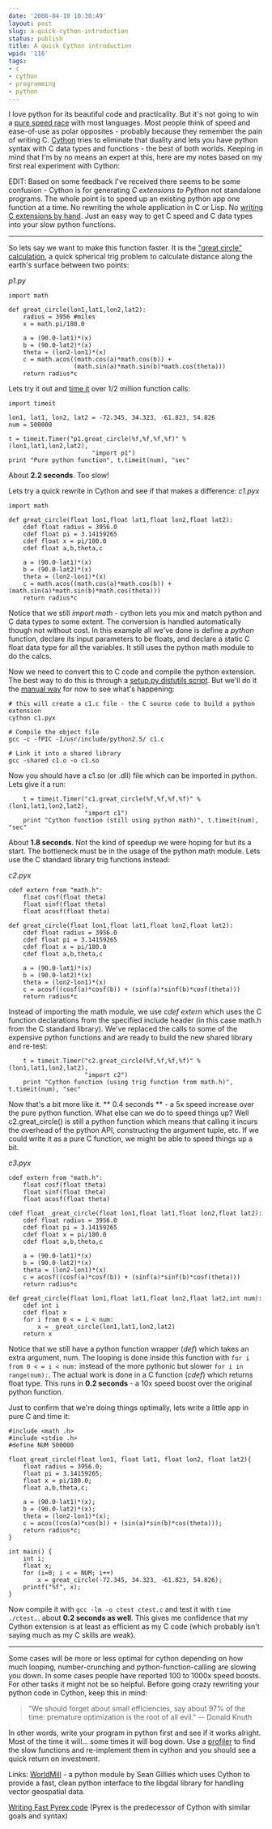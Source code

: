 ```yaml
---
date: '2008-04-19 10:30:49'
layout: post
slug: a-quick-cython-introduction
status: publish
title: A quick Cython introduction
wpid: '116'
tags:
- c
- cython
- programming
- python
---
```


I love python for its beautiful code and practicality. But it's not going to win a [pure speed race](http://shootout.alioth.debian.org/debian/benchmark.php?test=all&lang=python&lang2=gcc) with most languages. Most people think of speed and ease-of-use as polar opposites - probably because they remember the pain of writing C. [Cython](http://www.cython.org/) tries to eliminate that duality and lets you have python syntax with C data types and functions - the best of both worlds. Keeping in mind that I'm by no means an expert at this, here are my notes based on my first real experiment with Cython:

EDIT: Based on some feedback I've received there seems to be some confusion - Cython is for generating _C extensions to Python_ not standalone programs. The whole point is to speed up an existing python app one function at a time. No rewriting the whole application in C or Lisp. No [writing C extensions by hand](http://www.dalkescientific.com/writings/NBN/c_extensions.html). Just an easy way to get C speed and C data types into your slow python functions. 



* * *



So lets say we want to make this function faster. It is the ["great circle" calculation](http://mathworld.wolfram.com/GreatCircle.html), a quick spherical trig problem to calculate distance along the earth's surface between two points:

_p1.py_

    
    
    import math
    
    def great_circle(lon1,lat1,lon2,lat2):
        radius = 3956 #miles
        x = math.pi/180.0
    
        a = (90.0-lat1)*(x)
        b = (90.0-lat2)*(x)
        theta = (lon2-lon1)*(x)
        c = math.acos((math.cos(a)*math.cos(b)) +
                      (math.sin(a)*math.sin(b)*math.cos(theta)))
        return radius*c
    



Lets try it out and [time it](http://www.diveintopython.net/performance_tuning/timeit.html) over 1/2 million function calls:


    
    
    import timeit  
    
    lon1, lat1, lon2, lat2 = -72.345, 34.323, -61.823, 54.826
    num = 500000
    
    t = timeit.Timer("p1.great_circle(%f,%f,%f,%f)" % (lon1,lat1,lon2,lat2), 
                           "import p1")
    print "Pure python function", t.timeit(num), "sec"
    



About **2.2 seconds**. Too slow! 

Lets try a quick rewrite in Cython and see if that makes a difference:
_c1.pyx_

    
    
    import math
    
    def great_circle(float lon1,float lat1,float lon2,float lat2):
        cdef float radius = 3956.0 
        cdef float pi = 3.14159265
        cdef float x = pi/180.0
        cdef float a,b,theta,c
    
        a = (90.0-lat1)*(x)
        b = (90.0-lat2)*(x)
        theta = (lon2-lon1)*(x)
        c = math.acos((math.cos(a)*math.cos(b)) + (math.sin(a)*math.sin(b)*math.cos(theta)))
        return radius*c
    



Notice that we still _import math_ - cython lets you mix and match python and C data types to some extent. The conversion is handled automatically though not without cost. In this example all we've done is define a _python_ function, declare its input parameters to be floats, and declare a static C float data type for all the variables. It still uses the python math module to do the calcs. 

Now we need to convert this to C code and compile the python extension. The best way to do this is through a [setup.py distutils script](http://ldots.org/pyrex-guide/2-compiling.html#distutils). But we'll do it the [manual way](http://ldots.org/pyrex-guide/2-compiling.html#gcc) for now to see what's happening:


    
    
    # this will create a c1.c file - the C source code to build a python extension
    cython c1.pyx
    
    # Compile the object file   
    gcc -c -fPIC -I/usr/include/python2.5/ c1.c
    
    # Link it into a shared library
    gcc -shared c1.o -o c1.so
    




Now you should have a c1.so (or .dll) file which can be imported in python. Lets give it a run:


    
    
        t = timeit.Timer("c1.great_circle(%f,%f,%f,%f)" % (lon1,lat1,lon2,lat2), 
                         "import c1")
        print "Cython function (still using python math)", t.timeit(num), "sec"
    



About **1.8 seconds**. Not the kind of speedup we were hoping for but its a start. The bottleneck must be in the usage of the python math module. Lets use the C standard library trig functions instead:

_c2.pyx_

    
    
    cdef extern from "math.h":
        float cosf(float theta)
        float sinf(float theta)
        float acosf(float theta)
    
    def great_circle(float lon1,float lat1,float lon2,float lat2):
        cdef float radius = 3956.0 
        cdef float pi = 3.14159265
        cdef float x = pi/180.0
        cdef float a,b,theta,c
    
        a = (90.0-lat1)*(x)
        b = (90.0-lat2)*(x)
        theta = (lon2-lon1)*(x)
        c = acosf((cosf(a)*cosf(b)) + (sinf(a)*sinf(b)*cosf(theta)))
        return radius*c
    



Instead of importing the math module, we use _cdef extern_ which uses the C function declarations from the specified include header (in this case  math.h from the C standard library). We've replaced the calls to some of the expensive python functions and are ready to build the new shared library and re-test:


    
    
        t = timeit.Timer("c2.great_circle(%f,%f,%f,%f)" % (lon1,lat1,lon2,lat2), 
                         "import c2")
        print "Cython function (using trig function from math.h)", t.timeit(num), "sec"
    



Now that's a bit more like it. ** 0.4 seconds ** - a 5x speed increase over the pure python function. What else can we do to speed things up? Well c2.great_circle() is still a python function which means that calling it incurs the overhead of the python API, constructing the argument tuple, etc. If we could write it as a pure C function, we might be able to speed things up a bit. 

_c3.pyx_

    
    
    cdef extern from "math.h":
        float cosf(float theta)
        float sinf(float theta)
        float acosf(float theta)
    
    cdef float _great_circle(float lon1,float lat1,float lon2,float lat2):
        cdef float radius = 3956.0 
        cdef float pi = 3.14159265
        cdef float x = pi/180.0
        cdef float a,b,theta,c
    
        a = (90.0-lat1)*(x)
        b = (90.0-lat2)*(x)
        theta = (lon2-lon1)*(x)
        c = acosf((cosf(a)*cosf(b)) + (sinf(a)*sinf(b)*cosf(theta)))
        return radius*c
    
    def great_circle(float lon1,float lat1,float lon2,float lat2,int num):
        cdef int i
        cdef float x
        for i from 0 < = i < num:
            x = _great_circle(lon1,lat1,lon2,lat2)
        return x
    



Notice that we still have a python function wrapper (_def_) which takes an extra argument, num. The looping is done inside this function with `for i from 0 < = i < num:` instead of the more pythonic but slower `for i in range(num):`. The actual work is done in a C function (_cdef_) which returns float type. This runs in **0.2 seconds** - a 10x speed boost over the original python function. 

Just to confirm that we're doing things optimally, lets write a little app in pure C and time it:


    
    
    #include <math .h>
    #include <stdio .h>
    #define NUM 500000
    
    float great_circle(float lon1, float lat1, float lon2, float lat2){
        float radius = 3956.0;
        float pi = 3.14159265;
        float x = pi/180.0;
        float a,b,theta,c;
    
        a = (90.0-lat1)*(x);
        b = (90.0-lat2)*(x);
        theta = (lon2-lon1)*(x);
        c = acos((cos(a)*cos(b)) + (sin(a)*sin(b)*cos(theta)));
        return radius*c;
    }
    
    int main() {
        int i;
        float x;
        for (i=0; i < = NUM; i++) 
            x = great_circle(-72.345, 34.323, -61.823, 54.826);
        printf("%f", x);
    }
    



Now compile it with `gcc -lm -o ctest ctest.c` and test it with `time ./ctest`... about **0.2 seconds as well**. This gives me confidence that my Cython extension is at least as efficient as my C code (which probably isn't saying much as my C skills are weak).



* * *



Some cases will be more or less optimal for cython depending on how much looping, number-crunching and python-function-calling are slowing you down. In some cases people have reported 100 to 1000x speed boosts. For other tasks it might not be so helpful. Before going crazy rewriting your python code in Cython, keep this in mind:



> "We should forget about small efficiencies, say about 97% of the time: premature optimization is the root of all evil."  -- Donald Knuth



In other words, write your program in python first and see if it works alright. Most of the time it will... some times it will bog down. Use a [profiler](http://docs.python.org/lib/module-hotshot.html) to find the slow functions and re-implement them in cython and you should see a quick return on investment.


Links:
[WorldMill](http://trac.gispython.org/projects/PCL/wiki/WorldMill) - a python module by Sean Gillies which uses Cython to provide a fast, clean python interface to the libgdal library for handling vector geospatial data.

[Writing Fast Pyrex code](http://www.sagemath.org:9001/WritingFastPyrexCode) (Pyrex is the predecessor of Cython with similar goals and syntax)


